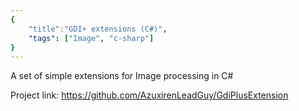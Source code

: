 ```yaml
---
{
    "title":"GDI+ extensions (C#)",
    "tags": ["Image", "c-sharp"]
}
---
```


A set of simple extensions for Image processing in C#

Project link: https://github.com/AzuxirenLeadGuy/GdiPlusExtension